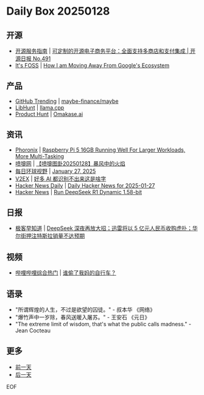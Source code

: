 # Daily Box 20250128

## 开源
- [开源服务指南](https://osguider.com/blog/) | [可定制的开源电子商务平台：全面支持多商店和支付集成 | 开源日报 No.491](https://osguider.com/blog/post/daily/daily-491/)
- [It's FOSS](https://itsfoss.com/) | [How I am Moving Away From Google's Ecosystem](https://itsfoss.com/leaving-google-ecosystem/)

## 产品
- [GitHub Trending](https://github.com/trending?since=daily) | [maybe-finance/maybe](https://github.com/maybe-finance/maybe)
- [LibHunt](https://www.libhunt.com/) | [llama.cpp](https://www.libhunt.com/r/llama.cpp)
- [Product Hunt](https://www.producthunt.com) | [Omakase.ai](https://www.producthunt.com/posts/omakase-ai-2)

## 资讯
- [Phoronix](https://www.phoronix.com/) | [Raspberry Pi 5 16GB Running Well For Larger Workloads, More Multi-Tasking](https://www.phoronix.com/review/raspberry-pi-5-16gb)
- [喷嚏网](http://www.dapenti.com/blog/blog.asp?subjectid=70&name=xilei) | [【喷嚏图卦20250128】暴风中的火焰](http://www.dapenti.com/blog/more.asp?name=xilei&id=183939)
- [每日环球视野](https://idai.ly/) | [January 27, 2025](http://m.idai.ly/se/a193iG?1737907200)
- [V2EX](https://www.v2ex.com/) | [好多 AI 都识别不出来这是啥字](https://www.v2ex.com/t/1108191)
- [Hacker News Daily](https://www.daemonology.net/hn-daily/) | [Daily Hacker News for 2025-01-27](https://www.daemonology.net/hn-daily/2025-01-27.html)
- [Hacker News](https://news.ycombinator.com/front) | [Run DeepSeek R1 Dynamic 1.58-bit](https://news.ycombinator.com/item?id=42850222)

## 日报
- [极客早知道](https://www.geekpark.net/column/74) | [DeepSeek 深夜再放大招；迅雷将以 5 亿元人民币收购虎扑；华尔街押注特斯拉销量不达预期](https://www.geekpark.net/news/345681)

## 视频
- [哔哩哔哩综合热门](https://www.bilibili.com/v/popular/all/) | [谁偷了我妈的自行车？](https://b23.tv/BV1MTFnefEz7)

## 语录
- "所谓辉煌的人生，不过是欲望的囚徒。" - 叔本华 《网络》
- "爆竹声中一岁除，春风送暖入屠苏。" - 王安石 《元日》
- "The extreme limit of wisdom, that's what the public calls madness." - Jean Cocteau

## 更多
- [前一天](daily-box-20250127.md)
- [后一天](daily-box-20250129.md)

EOF
